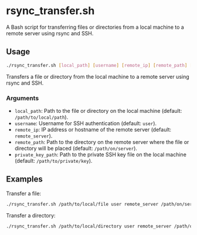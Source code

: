 # rsync_transfer.sh

A Bash script for transferring files or directories from a local machine to a remote server using rsync and SSH.

## Usage

```sh
./rsync_transfer.sh [local_path] [username] [remote_ip] [remote_path] [private_key_path]
```

Transfers a file or directory from the local machine to a remote server using rsync and SSH.

### Arguments

* `local_path`: Path to the file or directory on the local machine (default: `/path/to/local/path`).
* `username`: Username for SSH authentication (default: `user`).
* `remote_ip`: IP address or hostname of the remote server (default: `remote_server`).
* `remote_path`: Path to the directory on the remote server where the file or directory will be placed (default: `/path/on/server`).
* `private_key_path`: Path to the private SSH key file on the local machine (default: `/path/to/private/key`).

## Examples

Transfer a file:

```sh
./rsync_transfer.sh /path/to/local/file user remote_server /path/on/server /path/to/private/key
```

Transfer a directory:

```sh
./rsync_transfer.sh /path/to/local/directory user remote_server /path/on/server /path/to/private/key
```
